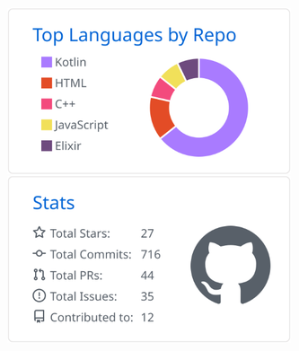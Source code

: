 ![](https://raw.githubusercontent.com/Aqua-ix/Aqua-ix/master/profile-summary-card-output/github/1-repos-per-language.svg)
![](https://raw.githubusercontent.com/Aqua-ix/Aqua-ix/master/profile-summary-card-output/github/3-stats.svg)
